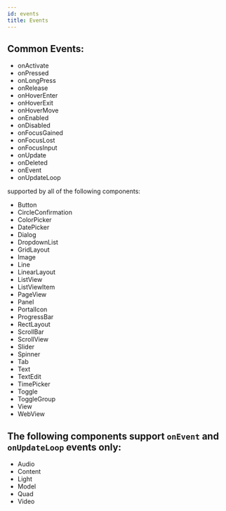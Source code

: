 ```yaml
---
id: events
title: Events
---
```


## Common Events:
- onActivate
- onPressed
- onLongPress
- onRelease
- onHoverEnter
- onHoverExit
- onHoverMove
- onEnabled
- onDisabled
- onFocusGained
- onFocusLost
- onFocusInput
- onUpdate
- onDeleted
- onEvent
- onUpdateLoop

supported by all of the following components:
- Button
- CircleConfirmation
- ColorPicker
- DatePicker
- Dialog
- DropdownList
- GridLayout
- Image
- Line
- LinearLayout
- ListView
- ListViewItem
- PageView
- Panel
- PortalIcon
- ProgressBar
- RectLayout
- ScrollBar
- ScrollView
- Slider
- Spinner
- Tab
- Text
- TextEdit
- TimePicker
- Toggle
- ToggleGroup
- View
- WebView


## The following components support `onEvent` and `onUpdateLoop` events only:
- Audio
- Content
- Light
- Model
- Quad
- Video
